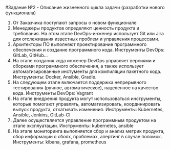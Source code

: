 #Задание №2 - Описание жизненного цикла задачи (разработки нового функционала)

1. От Заказчика поступают запросы о новом функционале
2. Менеджеры продуктов определяют ценность продукта и требования. На этом этапе DevOps-инженер использует Git или Jira для отслеживания известных проблем и управления процессами.
3. Архитекторы ПО выполняют проектирование программного обеспечения и создание программного кода. Инструменты DevOps: GitLab, GitHub...
4. На этапе создания кода инженер DevOps управляет версиями и сборками программного обеспечения, а также использует автоматизированные инстументы для компиляции пакетного кода. Инструменты: Docker, Ansible, Gradle.
5. На следующем этапе включается поддержка непрерывного тестирования (ручное, автоматическое), нацеленное на качество кода. Инструменты DevOps: Vagrant
6. На этапе внедрения продукта могут использоваться инструменты, которые помогают управлять, автоматизировать, координировать выпуск продукта, откатывать изменения. Инструменты: Kubernetes, Ansible, Jenkins, GitLab-CI
7. Далее осуществляется управление программным продуктом на этапе эксплуатации. Инструменты: kubernetes, ansible
8. На этапе мониторинга выполняется сбор и анализ метрик продукта, сбор информации о сбоях, проблемах, алертинг в случае поломок. Инструменты: kibana, grafana, prometheus
